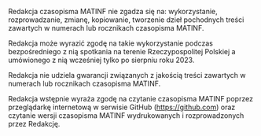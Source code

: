 Redakcja czasopisma MATINF nie zgadza się na: wykorzystanie, rozprowadzanie, zmianę, kopiowanie, tworzenie dzieł pochodnych treści zawartych w numerach lub rocznikach czasopisma MATINF.

Redakcja może wyrazić zgodę na takie wykorzystanie podczas bezpośredniego z nią spotkania na terenie Rzeczypospolitej Polskiej a umówionego z nią wcześniej tylko po sierpniu roku 2023.

Redakcja nie udziela gwarancji związanych z jakością treści zawartych w numerach lub rocznikach czasopisma MATINF.

Redakcja wstępnie wyraża zgodę na czytanie czasopisma MATINF poprzez przeglądarkę internetową w serwisie GitHub (https://github.com) oraz czytanie wersji czasopisma MATINF wydrukowanych i rozprowadzonych przez Redakcję.
